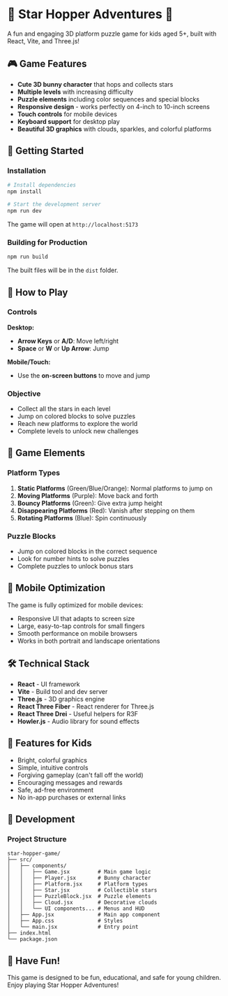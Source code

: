 # 🌟 Star Hopper Adventures 🐰

A fun and engaging 3D platform puzzle game for kids aged 5+, built with React, Vite, and Three.js!

## 🎮 Game Features

- **Cute 3D bunny character** that hops and collects stars
- **Multiple levels** with increasing difficulty
- **Puzzle elements** including color sequences and special blocks
- **Responsive design** - works perfectly on 4-inch to 10-inch screens
- **Touch controls** for mobile devices
- **Keyboard support** for desktop play
- **Beautiful 3D graphics** with clouds, sparkles, and colorful platforms

## 🚀 Getting Started

### Installation

```bash
# Install dependencies
npm install

# Start the development server
npm run dev
```

The game will open at `http://localhost:5173`

### Building for Production

```bash
npm run build
```

The built files will be in the `dist` folder.

## 🎯 How to Play

### Controls

**Desktop:**
- **Arrow Keys** or **A/D**: Move left/right
- **Space** or **W** or **Up Arrow**: Jump

**Mobile/Touch:**
- Use the **on-screen buttons** to move and jump

### Objective

- Collect all the stars in each level
- Jump on colored blocks to solve puzzles
- Reach new platforms to explore the world
- Complete levels to unlock new challenges

## 🌈 Game Elements

### Platform Types

1. **Static Platforms** (Green/Blue/Orange): Normal platforms to jump on
2. **Moving Platforms** (Purple): Move back and forth
3. **Bouncy Platforms** (Green): Give extra jump height
4. **Disappearing Platforms** (Red): Vanish after stepping on them
5. **Rotating Platforms** (Blue): Spin continuously

### Puzzle Blocks

- Jump on colored blocks in the correct sequence
- Look for number hints to solve puzzles
- Complete puzzles to unlock bonus stars

## 📱 Mobile Optimization

The game is fully optimized for mobile devices:
- Responsive UI that adapts to screen size
- Large, easy-to-tap controls for small fingers
- Smooth performance on mobile browsers
- Works in both portrait and landscape orientations

## 🛠️ Technical Stack

- **React** - UI framework
- **Vite** - Build tool and dev server
- **Three.js** - 3D graphics engine
- **React Three Fiber** - React renderer for Three.js
- **React Three Drei** - Useful helpers for R3F
- **Howler.js** - Audio library for sound effects

## 🎨 Features for Kids

- Bright, colorful graphics
- Simple, intuitive controls
- Forgiving gameplay (can't fall off the world)
- Encouraging messages and rewards
- Safe, ad-free environment
- No in-app purchases or external links

## 🔧 Development

### Project Structure

```
star-hopper-game/
├── src/
│   ├── components/
│   │   ├── Game.jsx         # Main game logic
│   │   ├── Player.jsx       # Bunny character
│   │   ├── Platform.jsx     # Platform types
│   │   ├── Star.jsx         # Collectible stars
│   │   ├── PuzzleBlock.jsx  # Puzzle elements
│   │   ├── Cloud.jsx        # Decorative clouds
│   │   └── UI components... # Menus and HUD
│   ├── App.jsx              # Main app component
│   ├── App.css              # Styles
│   └── main.jsx             # Entry point
├── index.html
└── package.json
```

## 🎉 Have Fun!

This game is designed to be fun, educational, and safe for young children. Enjoy playing Star Hopper Adventures!